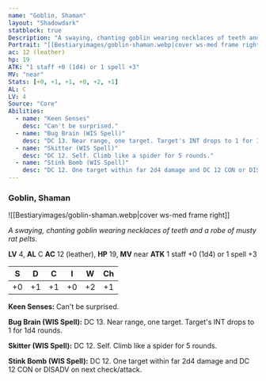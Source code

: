 ```yaml
---
name: "Goblin, Shaman"
layout: "Shadowdark"
statblock: true
Description: "A swaying, chanting goblin wearing necklaces of teeth and a robe of musty rat pelts."
Portrait: "[[Bestiaryimages/goblin-shaman.webp|cover ws-med frame right]]"
ac: 12 (leather)
hp: 19
ATK: "1 staff +0 (1d4) or 1 spell +3"
MV: "near"
Stats: [+0, +1, +1, +0, +2, +1]
AL: C
LV: 4
Source: "Core"
Abilities:
  - name: "Keen Senses"
    desc: "Can't be surprised."
  - name: "Bug Brain (WIS Spell)"
    desc: "DC 13. Near range, one target. Target's INT drops to 1 for 1d4 rounds."
  - name: "Skitter (WIS Spell)"
    desc: "DC 12. Self. Climb like a spider for 5 rounds."
  - name: "Stink Bomb (WIS Spell)"
    desc: "DC 12. One target within far 2d4 damage and DC 12 CON or DISADV on next check/attack."
---
```


### Goblin, Shaman

![[Bestiaryimages/goblin-shaman.webp|cover ws-med frame right]]

_A swaying, chanting goblin wearing necklaces of teeth and a robe of musty rat pelts._

**LV** 4, **AL** C
**AC** 12 (leather), **HP** 19, **MV** near
**ATK** 1 staff +0 (1d4) or 1 spell +3

|  S  |  D  |  C  |  I  |  W  |  Ch  |
|:---:|:---:|:---:|:---:|:---:|:----:|
| +0 | +1 | +1 | +0 | +2 | +1 |

**Keen Senses:** Can't be surprised.

**Bug Brain (WIS Spell):** DC 13. Near range, one target. Target's INT drops to 1 for 1d4 rounds.

**Skitter (WIS Spell):** DC 12. Self. Climb like a spider for 5 rounds.

**Stink Bomb (WIS Spell):** DC 12. One target within far 2d4 damage and DC 12 CON or DISADV on next check/attack.

